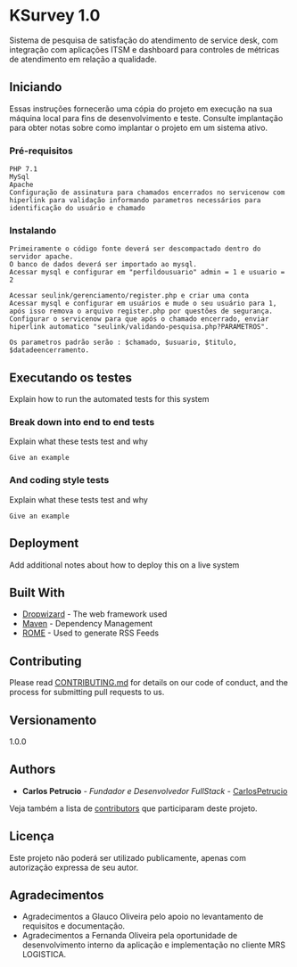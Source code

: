 # KSurvey 1.0

Sistema de pesquisa de satisfação do atendimento de service desk, com integração com aplicações ITSM e dashboard para controles de métricas de atendimento em relação a qualidade.

## Iniciando

Essas instruções fornecerão uma cópia do projeto em execução na sua máquina local para fins de desenvolvimento e teste. Consulte implantação para obter notas sobre como implantar o projeto em um sistema ativo.

### Pré-requisitos

```
PHP 7.1
MySql
Apache
Configuração de assinatura para chamados encerrados no servicenow com hiperlink para validação informando parametros necessários para identificação do usuário e chamado
```

### Instalando

```
Primeiramente o código fonte deverá ser descompactado dentro do servidor apache.
O banco de dados deverá ser importado ao mysql.
Acessar mysql e configurar em "perfildousuario" admin = 1 e usuario = 2
```

```
Acessar seulink/gerenciamento/register.php e criar uma conta
Acessar mysql e configurar em usuários e mude o seu usuário para 1, após isso remova o arquivo register.php por questões de segurança.
Configurar o servicenow para que após o chamado encerrado, enviar hiperlink automatico "seulink/validando-pesquisa.php?PARAMETROS".

Os parametros padrão serão : $chamado, $usuario, $titulo, $datadeencerramento.
```

## Executando os testes

Explain how to run the automated tests for this system

### Break down into end to end tests

Explain what these tests test and why

```
Give an example
```

### And coding style tests

Explain what these tests test and why

```
Give an example
```

## Deployment

Add additional notes about how to deploy this on a live system

## Built With

* [Dropwizard](http://www.dropwizard.io/1.0.2/docs/) - The web framework used
* [Maven](https://maven.apache.org/) - Dependency Management
* [ROME](https://rometools.github.io/rome/) - Used to generate RSS Feeds

## Contributing

Please read [CONTRIBUTING.md](https://gist.github.com/PurpleBooth/b24679402957c63ec426) for details on our code of conduct, and the process for submitting pull requests to us.

## Versionamento

1.0.0 

## Authors

* **Carlos Petrucio** - *Fundador e Desenvolvedor FullStack* - [CarlosPetrucio](https://github.com/CarlosPetrucio)

Veja também a lista de [contributors](https://github.com/carlospetrucio/KSurvey/contributors) que participaram deste projeto.

## Licença

Este projeto não poderá ser utilizado publicamente, apenas com autorização expressa de seu autor.

## Agradecimentos

* Agradecimentos a Glauco Oliveira pelo apoio no levantamento de requisitos e documentação.
* Agradecimentos a Fernanda Oliveira pela oportunidade de desenvolvimento interno da aplicação e implementação no cliente MRS LOGISTICA.



